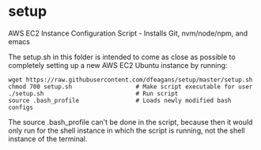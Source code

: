 # setup
AWS EC2 Instance Configuration Script - Installs Git, nvm/node/npm, and emacs

The setup.sh in this folder is intended to come as close as possible to completely setting up a new AWS EC2 Ubuntu instance by running:

```
wget https://raw.githubusercontent.com/dfeagans/setup/master/setup.sh
chmod 700 setup.sh                  # Make script executable for user
./setup.sh                          # Run script
source .bash_profile                # Loads newly modified bash configs
```

The source .bash_profile can't be done in the script, because then it would only run for the shell instance in which the script is running, not the shell instance of the terminal.

